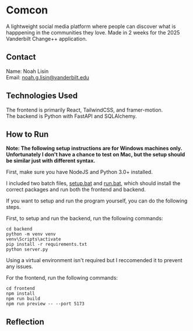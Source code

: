 # Comcon 

A lightweight social media platform where people can discover what is happpening in the communities they love. Made in 2 weeks for the 2025 Vanderbilt Change++ application.

## Contact

Name: Noah Lisin  
Email: noah.g.lisin@vanderbilt.edu

## Technologies Used

The frontend is primarily React, TailwindCSS, and framer-motion.  
The backend is Python with FastAPI and SQLAlchemy.

## How to Run

**Note: The following setup instructions are for Windows machines only. Unfortunately I don't have a chance to test on Mac, but the setup should be similar just with different syntax.**  

First, make sure you have NodeJS and Python 3.0+ installed.  

I included two batch files, [setup.bat](https://github.com/noahl25/comcon/blob/main/setup.bat) and [run.bat](https://github.com/noahl25/comcon/blob/main/run.bat), which should install the correct packages and run both the frontend and backend.  

If you want to setup and run the program yourself, you can do the following steps.  

First, to setup and run the backend, run the following commands:
```
cd backend
python -m venv venv
venv\Scripts\activate
pip install -r requirements.txt
python server.py
```
Using a virtual environment isn't required but I reccomended it to prevent any issues.  

For the frontend, run the following commands:
```
cd frontend
npm install
npm run build
npm run preview -- --port 5173
```

## Reflection

